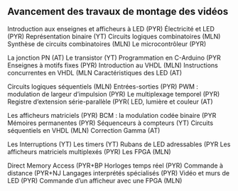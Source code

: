 ## Avancement des travaux de montage des vidéos

Introduction aux enseignes et afficheurs à LED (PYR)
Électricité et LED (PYR)
Représentation binaire (YT)
Circuits logiques combinatoires (MLN)
Synthèse de circuits combinatoires (MLN)
Le microcontrôleur (PYR)

La jonction PN (AT)
Le transistor (YT)
Programmation en C-Arduino (PYR
Enseignes à motifs fixes (PYR)
Introduction au VHDL (MLN)
Instructions concurrentes en VHDL (MLN
Caractéristiques des LED (AT)

Circuits logiques séquentiels (MLN)
Entrées-sorties (PYR)
PWM : modulation de largeur d’impulsion (PYR)
Le multiplexage temporel (PYR)
Registre d’extension série-parallèle (PYR(
LED, lumière et couleur (AT)

Les afficheurs matriciels (PYR)
BCM : la modulation codée binaire (PYR
Mémoires permanentes (PYR)
Séquenceurs à compteurs (YT)
Circuits séquentiels en VHDL (MLN)
Correction Gamma (AT)

Les Interruptions (YT)
Les timers (YT)
Rubans de LED adressables (PYR
Les afficheurs matriciels multiplexés (PYR)
Les FPGA (MLN)

Direct Memory Access (PYR+BP
Horloges temps réel (PYR)
Commande à distance (PYR+NJ
Langages interprétés spécialisés (PYR)
Vidéo et murs de LED (PYR)
Commande d’un afficheur avec une FPGA (MLN)

